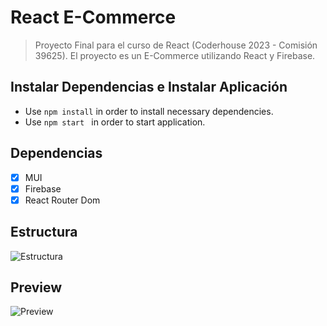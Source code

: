 # React E-Commerce

> Proyecto Final para el curso de React (Coderhouse 2023 - Comisión 39625). El proyecto es un E-Commerce utilizando React y Firebase.

## Instalar Dependencias e Instalar Aplicación

- Use `npm install` in order to install necessary dependencies.
- Use `npm start ` in order to start application.

## Dependencias 

- [x]  MUI
- [x]  Firebase
- [x]  React Router Dom

## Estructura

![Estructura](https://res.cloudinary.com/vaerdi/image/upload/v1682331432/Screenshot_2_uugzuz.png)

## Preview

![Preview](https://res.cloudinary.com/vaerdi/image/upload/v1682334907/preview_tzy13j.gif)





